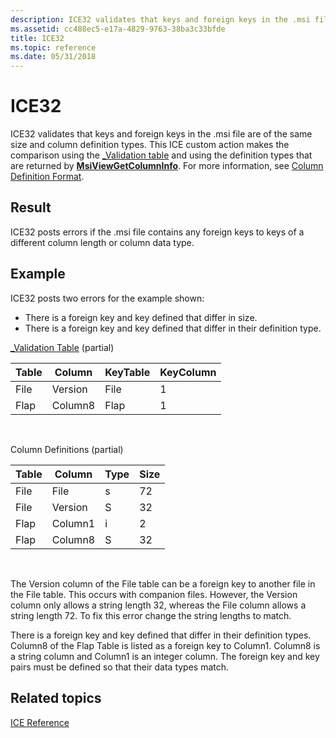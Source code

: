 ```yaml
---
description: ICE32 validates that keys and foreign keys in the .msi file are of the same size and column definition types.
ms.assetid: cc488ec5-e17a-4829-9763-38ba3c33bfde
title: ICE32
ms.topic: reference
ms.date: 05/31/2018
---
```


# ICE32

ICE32 validates that keys and foreign keys in the .msi file are of the same size and column definition types. This ICE custom action makes the comparison using the [\_Validation table](-validation-table.md) and using the definition types that are returned by [**MsiViewGetColumnInfo**](/windows/desktop/api/Msiquery/nf-msiquery-msiviewgetcolumninfo). For more information, see [Column Definition Format](column-definition-format.md).

## Result

ICE32 posts errors if the .msi file contains any foreign keys to keys of a different column length or column data type.

## Example

ICE32 posts two errors for the example shown:

-   There is a foreign key and key defined that differ in size.
-   There is a foreign key and key defined that differ in their definition type.

[\_Validation Table](-validation-table.md) (partial)



| Table | Column  | KeyTable | KeyColumn |
|-------|---------|----------|-----------|
| File  | Version | File     | 1         |
| Flap  | Column8 | Flap     | 1         |



 

Column Definitions (partial)



| Table | Column  | Type | Size |
|-------|---------|------|------|
| File  | File    | s    | 72   |
| File  | Version | S    | 32   |
| Flap  | Column1 | i    | 2    |
| Flap  | Column8 | S    | 32   |



 

The Version column of the File table can be a foreign key to another file in the File table. This occurs with companion files. However, the Version column only allows a string length 32, whereas the File column allows a string length 72. To fix this error change the string lengths to match.

There is a foreign key and key defined that differ in their definition types. Column8 of the Flap Table is listed as a foreign key to Column1. Column8 is a string column and Column1 is an integer column. The foreign key and key pairs must be defined so that their data types match.

## Related topics

<dl> <dt>

[ICE Reference](ice-reference.md)
</dt> </dl>

 

 



